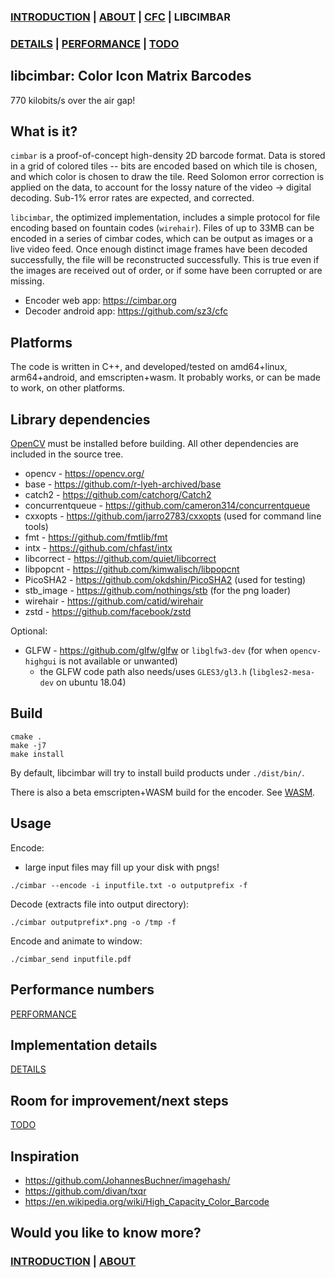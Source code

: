 ### [INTRODUCTION](https://github.com/sz3/cimbar) | [ABOUT](https://github.com/sz3/cimbar/blob/master/ABOUT.md) | [CFC](https://github.com/sz3/cfc) | LIBCIMBAR
### [DETAILS](DETAILS.md) | [PERFORMANCE](PERFORMANCE.md) | [TODO](TODO.md)

## libcimbar: Color Icon Matrix Barcodes
770 kilobits/s over the air gap!

## What is it?

`cimbar` is a proof-of-concept high-density 2D barcode format. Data is stored in a grid of colored tiles -- bits are encoded based on which tile is chosen, and which color is chosen to draw the tile. Reed Solomon error correction is applied on the data, to account for the lossy nature of the video -> digital decoding. Sub-1% error rates are expected, and corrected.

`libcimbar`, the optimized implementation, includes a simple protocol for file encoding based on fountain codes (`wirehair`). Files of up to 33MB can be encoded in a series of cimbar codes, which can be output as images or a live video feed. Once enough distinct image frames have been decoded successfully, the file will be reconstructed successfully. This is true even if the images are received out of order, or if some have been corrupted or are missing.

* Encoder web app: https://cimbar.org
* Decoder android app: https://github.com/sz3/cfc

## Platforms

The code is written in C++, and developed/tested on amd64+linux, arm64+android, and emscripten+wasm. It probably works, or can be made to work, on other platforms.

## Library dependencies

[OpenCV](https://opencv.org/) must be installed before building. All other dependencies are included in the source tree.

* opencv - https://opencv.org/
* base - https://github.com/r-lyeh-archived/base
* catch2 - https://github.com/catchorg/Catch2
* concurrentqueue - https://github.com/cameron314/concurrentqueue
* cxxopts - https://github.com/jarro2783/cxxopts (used for command line tools)
* fmt - https://github.com/fmtlib/fmt
* intx - https://github.com/chfast/intx
* libcorrect - https://github.com/quiet/libcorrect
* libpopcnt - https://github.com/kimwalisch/libpopcnt
* PicoSHA2 - https://github.com/okdshin/PicoSHA2 (used for testing)
* stb_image - https://github.com/nothings/stb (for the png loader)
* wirehair - https://github.com/catid/wirehair
* zstd - https://github.com/facebook/zstd

Optional:
* GLFW - https://github.com/glfw/glfw or `libglfw3-dev` (for when `opencv-highgui` is not available or unwanted)
    * the GLFW code path also needs/uses `GLES3/gl3.h` (`libgles2-mesa-dev` on ubuntu 18.04)

## Build

```
cmake .
make -j7
make install
```

By default, libcimbar will try to install build products under `./dist/bin/`.

There is also a beta emscripten+WASM build for the encoder. See [WASM](WASM.md).

## Usage

Encode:
* large input files may fill up your disk with pngs!

```
./cimbar --encode -i inputfile.txt -o outputprefix -f
```

Decode (extracts file into output directory):
```
./cimbar outputprefix*.png -o /tmp -f
```

Encode and animate to window:
```
./cimbar_send inputfile.pdf
```

## Performance numbers

[PERFORMANCE](PERFORMANCE.md)

## Implementation details

[DETAILS](DETAILS.md)

## Room for improvement/next steps

[TODO](TODO.md)

## Inspiration

* https://github.com/JohannesBuchner/imagehash/
* https://github.com/divan/txqr
* https://en.wikipedia.org/wiki/High_Capacity_Color_Barcode

## Would you like to know more?

### [INTRODUCTION](https://github.com/sz3/cimbar) | [ABOUT](https://github.com/sz3/cimbar/blob/master/ABOUT.md)
